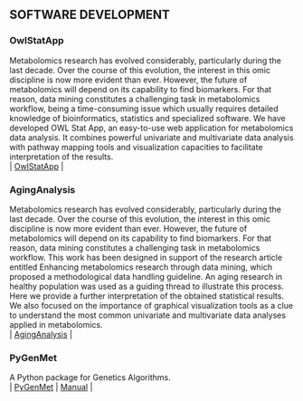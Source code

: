 ## SOFTWARE DEVELOPMENT

### OwlStatApp
Metabolomics research has evolved considerably, particularly during the last decade. Over the course of this evolution, the interest in this omic discipline is now more evident than ever. However, the future of metabolomics will depend on its capability to find biomarkers. For that reason, data mining constitutes a challenging task in metabolomics workflow, being a time-consuming issue which usually requires detailed knowledge of bioinformatics, statistics and specialized software. We have developed OWL Stat App, an easy-to-use web application for metabolomics data analysis. It combines powerful univariate and multivariate data analysis with pathway mapping tools and visualization capacities to facilitate interpretation of the results.  
| [OwlStatApp][OwlStatApp] |

### AgingAnalysis
Metabolomics research has evolved considerably, particularly during the last decade. Over the course of this evolution, the interest in this omic discipline is now more evident than ever. However, the future of metabolomics will depend on its capability to find biomarkers. For that reason, data mining constitutes a challenging task in metabolomics workflow. This work has been designed in support of the research article entitled Enhancing metabolomics research through data mining, which proposed a methodological data handling guideline. An aging research in healthy population was used as a guiding thread to illustrate this process. Here we provide a further interpretation of the obtained statistical results. We also focused on the importance of graphical visualization tools as a clue to understand the most common univariate and multivariate data analyses applied in metabolomics.  
| [AgingAnalysis][AgingAnalysis] |

### PyGenMet
A Python package for Genetics Algorithms.  
| [PyGenMet][PyGenMet] | [Manual][PyGenMet_Manual] |

[OwlStatApp]: http://3.220.182.233:3838/OWLStatApp/
[AgingAnalysis]: http://rstudio.owlmetabolomics.com:8031/AgingAnalysis/
[PyGenMet]: https://github.com/imarranz/pygenmet/
[PyGenMet_Manual]: http://www.imarranz.com/pygenmet-manual/ 

